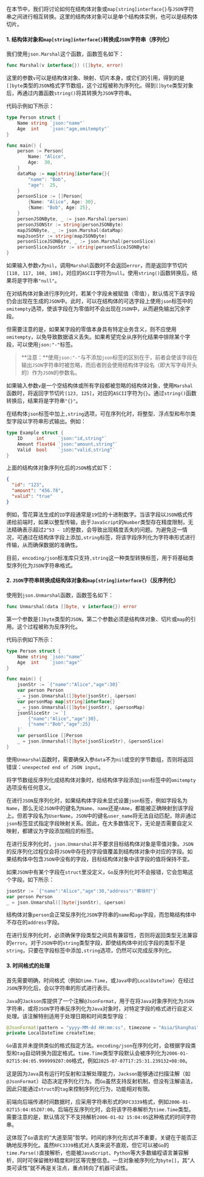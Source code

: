 在本节中，我们将讨论如何在结构体对象或`map[string]interface{}`与`JSON`字符串之间进行相互转换。这里的结构体对象可以是单个结构体实例，也可以是结构体切片。

#### 1. 结构体对象和`map[string]interface{}`转换成`JSON`字符串（序列化）

我们使用`json.Marshal`这个函数，函数签名如下：

```go
func Marshal(v interface{}) ([]byte, error)
```

这里的参数`v`可以是结构体对象、映射、切片本身，或它们的引用，得到的是`[]byte`类型的`JSON`格式字节数组，这个过程被称为序列化。得到`[]byte`类型对象后，再通过内置函数`string()`将其转换为`JSON`字符串。

代码示例如下所示：

```go
type Person struct {
	Name string `json:"name"`
	Age  int    `json:"age,omitempty"`
}

func main() {
	person := Person{
		Name: "Alice",
		Age:  30,
	}
	dataMap := map[string]interface{}{
		"name": "Bob",
		"age":  25,
	}
	personSlice := []Person{
		{Name: "Alice", Age: 30},
		{Name: "Bob", Age: 25},
	}
	personJSONByte, _ := json.Marshal(person)
	personJSONStr := string(personJSONByte)
	mapJSONByte, _ := json.Marshal(dataMap)
	mapJsonStr := string(mapJSONByte)
	personSliceJSONByte, _ := json.Marshal(personSlice)
	personSliceJsonStr := string(personSliceJSONByte)
}
```

如果输入参数`v`为`nil`，调用`Marshal`函数时不会返回`error`，而是返回字节切片`[110, 117, 108, 108]`，对应的`ASCII`字符为`null`。使用`string()`函数转换后，结果将是字符串`"null"`。

在对结构体对象进行序列化时，若某个字段未被赋值（零值），默认情况下该字段仍会出现在生成的`JSON`中。此时，可以在结构体的可选字段上使用`json`标签中的`omitempty`选项，使该字段在为零值时不会出现在`JSON`中，从而避免输出冗余字段。

但需要注意的是，如果某字段的零值本身具有特定业务含义，则不应使用`omitempty`，以免导致数据语义丢失。如果希望完全从序列化结果中排除某个字段，可以使用`json:"-"`标签。

> **注意：**使用`json:"-"`与不添加`json`标签的区别在于，前者会使该字段在输出`JSON`字符串时被忽略，而后者则会使用结构体字段名（即大写字母开头的）作为`JSON`的参数名。

如果输入参数`v`是一个空结构体或所有字段都被忽略的结构体对象，使用`Marshal`函数时，将返回字节切片`[123, 125]`，对应的`ASCII`字符为`{}`。通过`string()`函数转换后，结果将是字符串`"{}"`。

在结构体`json`标签中加上`,string`选项，可在序列化时，将整型、浮点型和布尔类型字段以字符串形式输出。例如：

```go
type Example struct {
	ID     int     `json:"id,string"`
	Amount float64 `json:"amount,string"`
	Valid  bool    `json:"valid,string"`
}
```

上面的结构体对象序列化后的`JSON`格式如下：

```json
{
  "id": "123",
  "amount": "456.78",
  "valid": "true"
}
```

例如，雪花算法生成的`ID`字段通常是`19`位的十进制数字。当该字段以`JSON`格式传递给前端时，如果以整型传输，由于`JavaScript`的`Number`类型存在精度限制，无法精确表示超过`2^53 - 1`的整数，会导致出现精度丢失的问题。为避免这一情况，可通过在结构体字段上添加`,string`标签，将该字段序列化为字符串形式进行传输，从而确保数据的准确性。

目前，`encoding/json`标准库只支持`,string`这一种类型转换标签，用于将基础类型序列化为`JSON`字符串格式。

#### 2. `JSON`字符串转换成结构体对象和`map[string]interface{}`（反序列化）

使用到`json.Unmarshal`函数，函数签名如下：

```go
func Unmarshal(data []byte, v interface{}) error
```

第一个参数是`[]byte`类型的`JSON`，第二个参数必须是结构体对象、切片或`map`的引用。这个过程被称为反序列化。

代码示例如下所示：

```go
type Person struct {
	Name string `json:"name"`
	Age  int    `json:"age"`
}

func main() {
	jsonStr := `{"name":"Alice","age":30}`
	var person Person
	_ = json.Unmarshal([]byte(jsonStr), &person)
	var personMap map[string]interface{}
	_ = json.Unmarshal([]byte(jsonStr), &personMap)
    jsonSliceStr := `[
		{"name":"Alice","age":30},
		{"name":"Bob","age":25}
	]`
    var personSlice []Person
    _ = json.Unmarshal([]byte(jsonSliceStr), &personSlice)
}
```

使用`Unmarshal`函数时，需要确保入参`data`不为`nil`或空的字节数组，否则将返回错误：`unexpected end of JSON input`。

将字节数组反序列化成结构体对象时，给结构体字段添加`json`标签中的`omitempty`选项没有任何意义。

在进行`JSON`反序列化时，如果结构体字段未显式设置`json`标签，例如字段名为`Name`，那么无论`JSON`中的键名为`Name`、`name`还是`nAme`，都能被正确映射到该字段上。但若字段名为`UserName`，`JSON`中的键名`user_name`将无法自动匹配，除非通过`json`标签显式指定字段映射关系。因此，在大多数情况下，无论是否需要自定义映射，都建议为字段添加相应的标签。

在进行反序列化时，`json.Unmarshal`并不要求目标结构体对象是零值对象。`JSON`的反序列化过程仅会将`JSON`中存在的字段值覆盖到结构体对象中对应的字段。如果结构体中包含`JSON`中没有的字段，目标结构体对象中该字段的值将保持不变。

如果`JSON`中有某个字段在`struct`里没定义，`Go`反序列化时不会报错，它会忽略这个字段。如下所示：

```go
jsonStr := `{"name":"Alice","age":30,"address":"蔡徐村"}`
var person Person
_ = json.Unmarshal([]byte(jsonStr), &person)
```

结构体对象`person`会正常反序列化`JSON`字符串的`name`和`age`字段，而忽略结构体中不存在的`address`字段。

在进行反序列化时，必须确保字段类型之间具有兼容性，否则将返回类型无法兼容的`error`。对于`JSON`中的`string`类型字段，即使结构体中对应字段的类型不是`string`，只要在字段标签中添加`,string`选项，仍然可以完成反序列化。

#### 3. 时间格式的处理

首先需要明确，时间格式（例如`time.Time`，或`Java`中的`LocalDateTime`）在经过`JSON`序列化后，会以字符串的形式进行表示。

`Java`的`Jackson`库提供了一个注解`@JsonFormat`，用于在将`Java`对象序列化为`JSON`字符串，或将`JSON`字符串反序列化为`Java`对象时，对特定字段的格式进行自定义处理。该注解特别适用于处理日期和时间类型字段：

```java
@JsonFormat(pattern = "yyyy-MM-dd HH:mm:ss", timezone = "Asia/Shanghai")
private LocalDateTime createTime;
```

`Go`语言并未提供类似的格式指定方法。`encoding/json`在序列化时，会根据字段类型和`tag`自动转换为固定格式。`time.Time`类型字段默认会被序列化为`2006-01-02T15:04:05.999999Z07:00`格式，例如`2025-07-07T17:25:31.239132+08:00`。

这是因为`Java`具有运行时反射和注解处理能力，`Jackson`能够通过扫描注解（如`@JsonFormat`）动态决定序列化行为。而`Go`虽然支持反射机制，但没有注解语法，因此只能通过`struct`的`tag`来控制序列化行为，功能相对有限。

前端向后端传递时间数据时，应采用字符串形式的`RFC3339`格式，例如`2006-01-02T15:04:05Z07:00`。后端在反序列化时，会将该字符串解析为`time.Time`类型。需要注意的是，默认情况下不支持解析`2006-01-02 15:04:05`这种格式的时间字符串。

这体现了`Go`语言的“大道至简”哲学。时间的序列化形式并不重要，关键在于能否正确地反序列化。虽然`RFC3339`格式对人类来说不直观，但它可以被`Go`的`time.Parse()`直接解析，也能被`JavaScript`、`Python`等大多数编程语言兼容解析，同时可保留微秒精度和时区等完整信息。一旦对象被序列化为`byte[]`，其“人类可读性”就不再是关注点，重点转向了机器可读性。